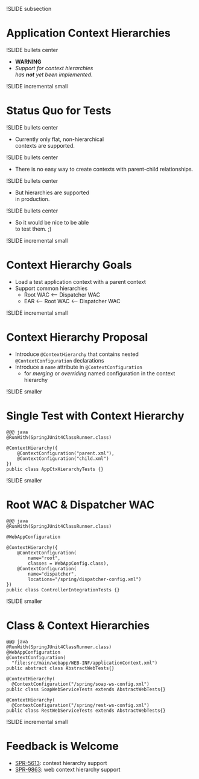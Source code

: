 !SLIDE subsection
# Application Context Hierarchies

!SLIDE bullets center
* __WARNING__
* _Support for context hierarchies<br />has __not__ yet been implemented._

!SLIDE incremental small
# Status Quo for Tests

!SLIDE bullets center
* Currently only flat, non-hierarchical<br />contexts are supported.

!SLIDE bullets center
* There is no easy way to create contexts with parent-child relationships.

!SLIDE bullets center
* But hierarchies are supported<br />in production.

!SLIDE bullets center
* So it would be nice to be able<br />to test them. ;)

!SLIDE incremental small
# Context Hierarchy Goals
* Load a test application context with a parent context
* Support common hierarchies
  * Root WAC <-- Dispatcher WAC
  * EAR <-- Root WAC <-- Dispatcher WAC

!SLIDE incremental small
# Context Hierarchy Proposal
* Introduce `@ContextHierarchy` that contains nested `@ContextConfiguration` declarations
* Introduce a `name` attribute in `@ContextConfiguration` 
  * for _merging_ or _overriding_ named configuration in the context hierarchy

!SLIDE smaller
# Single Test with Context Hierarchy
	@@@ java
	@RunWith(SpringJUnit4ClassRunner.class)
	
	@ContextHierarchy({
		@ContextConfiguration("parent.xml"),
		@ContextConfiguration("child.xml")
	})
	public class AppCtxHierarchyTests {}

!SLIDE smaller
# Root WAC & Dispatcher WAC
	@@@ java
	@RunWith(SpringJUnit4ClassRunner.class)
	
	@WebAppConfiguration
	
	@ContextHierarchy({
	    @ContextConfiguration(
			name="root",
			classes = WebAppConfig.class),
	    @ContextConfiguration(
			name="dispatcher",
			locations="/spring/dispatcher-config.xml")
	})
	public class ControllerIntegrationTests {}

!SLIDE smaller
# Class & Context Hierarchies
	@@@ java
	@RunWith(SpringJUnit4ClassRunner.class)
	@WebAppConfiguration
	@ContextConfiguration(
	  "file:src/main/webapp/WEB-INF/applicationContext.xml")
	public abstract class AbstractWebTests{}
	
	@ContextHierarchy(
	  @ContextConfiguration("/spring/soap-ws-config.xml")
	public class SoapWebServiceTests extends AbstractWebTests{}
	
	@ContextHierarchy(
	  @ContextConfiguration("/spring/rest-ws-config.xml")
	public class RestWebServiceTests extends AbstractWebTests{}

!SLIDE incremental small
# Feedback is Welcome
* [SPR-5613](https://jira.springsource.org/browse/SPR-5613): context hierarchy support
* [SPR-9863](https://jira.springsource.org/browse/SPR-9683): web context hierarchy support
